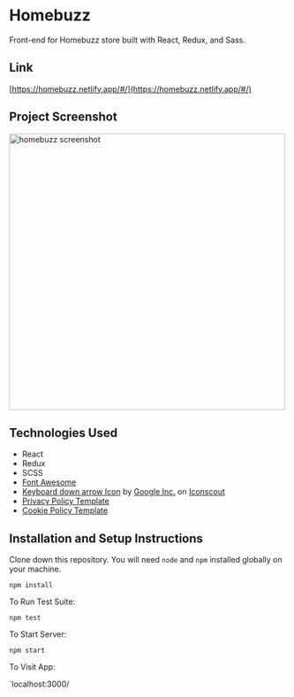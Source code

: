 # Homebuzz

Front-end for Homebuzz store built with React, Redux, and Sass.

## Link

[https://homebuzz.netlify.app/#/](https://homebuzz.netlify.app/#/)

## Project Screenshot

<img src="https://user-images.githubusercontent.com/3116876/104702212-488da100-56db-11eb-9b81-d8939c22f46a.png" width="500" alt="homebuzz screenshot" >

<!-- ![homebuzz](https://user-images.githubusercontent.com/3116876/104702212-488da100-56db-11eb-9b81-d8939c22f46a.png) -->

## Technologies Used

* React
* Redux
* SCSS
* [Font Awesome](https://fontawesome.com/)
* <a href="https://iconscout.com/icons/keyboard-down-arrow" target="_blank">Keyboard down arrow Icon</a> by <a href="https://iconscout.com/contributors/google-inc">Google Inc.</a> on <a href="https://iconscout.com">Iconscout</a>
* [Privacy Policy Template](https://termly.io/resources/templates/privacy-policy-template/)
* [Cookie Policy Template](https://termly.io/resources/templates/cookie-policy-template/)

## Installation and Setup Instructions

Clone down this repository. You will need `node` and `npm` installed globally on your machine.

`npm install`

To Run Test Suite:

`npm test`

To Start Server:

`npm start`

To Visit App:

`localhost:3000/

<!-- ## Reflection

- What was the context for this project? (ie: was this a side project? was this for Turing? was this for an experiment?)
  - What did you set out to build?
  - Why was this project challenging and therefore a really good learning experience?
  - What were some unexpected obstacles?
  - What tools did you use to implement this project?
      - This might seem obvious because you are IN this codebase, but to all other humans now is the time to talk about why you chose webpack instead of create react app, or D3, or vanilla JS instead of a framework etc. Brag about your choices and justify them here.

#### Example:

This was a 3 week long project built during my third module at Turing School of Software and Design. Project goals included using technologies learned up until this point and familiarizing myself with documentation for new features.

Originally I wanted to build an application that allowed users to pull data from the Twitter API based on what they were interested in, such as 'most tagged users'. I started this process by using the `create-react-app` boilerplate, then adding `react-router-4.0` and `redux`.

One of the main challenges I ran into was Authentication. This lead me to spend a few days on a research spike into OAuth, Auth0, and two-factor authentication using Firebase or other third parties. Due to project time constraints, I had to table authentication and focus more on data visualization from parts of the API that weren't restricted to authenticated users.

At the end of the day, the technologies implemented in this project are React, React-Router 4.0, Redux, LoDash, D3, and a significant amount of VanillaJS, JSX, and CSS. I chose to use the `create-react-app` boilerplate to minimize initial setup and invest more time in diving into weird technological rabbit holes. In the next iteration I plan on handrolling a `webpack.config.js` file to more fully understand the build process. -->
